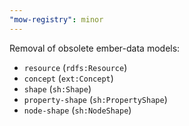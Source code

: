```yaml
---
"mow-registry": minor
---
```


Removal of obsolete ember-data models:
- `resource` (`rdfs:Resource`)
- `concept` (`ext:Concept`)
- `shape` (`sh:Shape`)
- `property-shape` (`sh:PropertyShape`)
- `node-shape` (`sh:NodeShape`)
